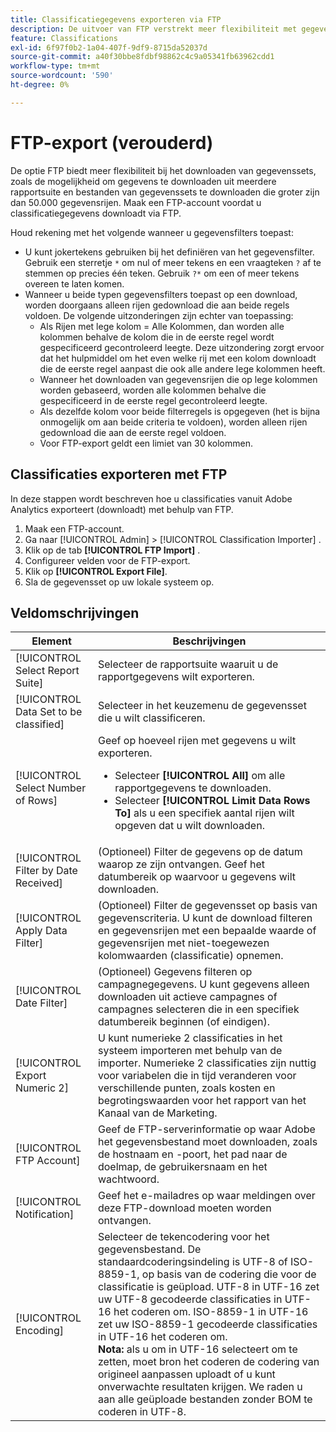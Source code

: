 ```yaml
---
title: Classificatiegegevens exporteren via FTP
description: De uitvoer van FTP verstrekt meer flexibiliteit met gegevenssetdownloads, met inbegrip van het downloaden van gegevens van veelvoudige rapportreeksen en het downloaden van gegevenssetdossiers groter dan 50.000 gegevensrijen
feature: Classifications
exl-id: 6f97f0b2-1a04-407f-9df9-8715da52037d
source-git-commit: a40f30bbe8fdbf98862c4c9a05341fb63962cdd1
workflow-type: tm+mt
source-wordcount: '590'
ht-degree: 0%

---
```


# FTP-export (verouderd)

De optie FTP biedt meer flexibiliteit bij het downloaden van gegevenssets, zoals de mogelijkheid om gegevens te downloaden uit meerdere rapportsuite en bestanden van gegevenssets te downloaden die groter zijn dan 50.000 gegevensrijen. Maak een FTP-account voordat u classificatiegegevens downloadt via FTP.

Houd rekening met het volgende wanneer u gegevensfilters toepast:

* U kunt jokertekens gebruiken bij het definiëren van het gegevensfilter. Gebruik een sterretje `*` om nul of meer tekens en een vraagteken `?` af te stemmen op precies één teken. Gebruik `?*` om een of meer tekens overeen te laten komen.
* Wanneer u beide typen gegevensfilters toepast op een download, worden doorgaans alleen rijen gedownload die aan beide regels voldoen. De volgende uitzonderingen zijn echter van toepassing:
   * Als Rijen met lege kolom = Alle Kolommen, dan worden alle kolommen behalve de kolom die in de eerste regel wordt gespecificeerd gecontroleerd leegte. Deze uitzondering zorgt ervoor dat het hulpmiddel om het even welke rij met een kolom downloadt die de eerste regel aanpast die ook alle andere lege kolommen heeft.
   * Wanneer het downloaden van gegevensrijen die op lege kolommen worden gebaseerd, worden alle kolommen behalve die gespecificeerd in de eerste regel gecontroleerd leegte.
   * Als dezelfde kolom voor beide filterregels is opgegeven (het is bijna onmogelijk om aan beide criteria te voldoen), worden alleen rijen gedownload die aan de eerste regel voldoen.
   * Voor FTP-export geldt een limiet van 30 kolommen.

## Classificaties exporteren met FTP

In deze stappen wordt beschreven hoe u classificaties vanuit Adobe Analytics exporteert (downloadt) met behulp van FTP.

1. Maak een FTP-account.
1. Ga naar [!UICONTROL Admin] > [!UICONTROL Classification Importer] .
1. Klik op de tab **[!UICONTROL FTP Import]** .
1. Configureer velden voor de FTP-export.
1. Klik op **[!UICONTROL Export File]**.
1. Sla de gegevensset op uw lokale systeem op.

## Veldomschrijvingen

| Element | Beschrijvingen |
| --- | --- |
| [!UICONTROL Select Report Suite] | Selecteer de rapportsuite waaruit u de rapportgegevens wilt exporteren. |
| [!UICONTROL Data Set to be classified] | Selecteer in het keuzemenu de gegevensset die u wilt classificeren. |
| [!UICONTROL Select Number of Rows] | Geef op hoeveel rijen met gegevens u wilt exporteren.<ul><li>Selecteer **[!UICONTROL All]** om alle rapportgegevens te downloaden.</li><li>Selecteer **[!UICONTROL Limit Data Rows To]** als u een specifiek aantal rijen wilt opgeven dat u wilt downloaden.</li></ul> |
| [!UICONTROL Filter by Date Received] | (Optioneel) Filter de gegevens op de datum waarop ze zijn ontvangen. Geef het datumbereik op waarvoor u gegevens wilt downloaden. |
| [!UICONTROL Apply Data Filter] | (Optioneel) Filter de gegevensset op basis van gegevenscriteria. U kunt de download filteren en gegevensrijen met een bepaalde waarde of gegevensrijen met niet-toegewezen kolomwaarden (classificatie) opnemen. |
| [!UICONTROL Date Filter] | (Optioneel) Gegevens filteren op campagnegegevens. U kunt gegevens alleen downloaden uit actieve campagnes of campagnes selecteren die in een specifiek datumbereik beginnen (of eindigen). |
| [!UICONTROL Export Numeric 2] | U kunt numerieke 2 classificaties in het systeem importeren met behulp van de importer. Numerieke 2 classificaties zijn nuttig voor variabelen die in tijd veranderen voor verschillende punten, zoals kosten en begrotingswaarden voor het rapport van het Kanaal van de Marketing. |
| [!UICONTROL FTP Account] | Geef de FTP-serverinformatie op waar Adobe het gegevensbestand moet downloaden, zoals de hostnaam en -poort, het pad naar de doelmap, de gebruikersnaam en het wachtwoord. |
| [!UICONTROL Notification] | Geef het e-mailadres op waar meldingen over deze FTP-download moeten worden ontvangen. |
| [!UICONTROL Encoding] | Selecteer de tekencodering voor het gegevensbestand. De standaardcoderingsindeling is UTF-8 of ISO-8859-1, op basis van de codering die voor de classificatie is geüpload. UTF-8 in UTF-16 zet uw UTF-8 gecodeerde classificaties in UTF-16 het coderen om. ISO-8859-1 in UTF-16 zet uw ISO-8859-1 gecodeerde classificaties in UTF-16 het coderen om.<br>**Nota:** als u om in UTF-16 selecteert om te zetten, moet bron het coderen de codering van origineel aanpassen uploadt of u kunt onverwachte resultaten krijgen. We raden u aan alle geüploade bestanden zonder BOM te coderen in UTF-8. |
